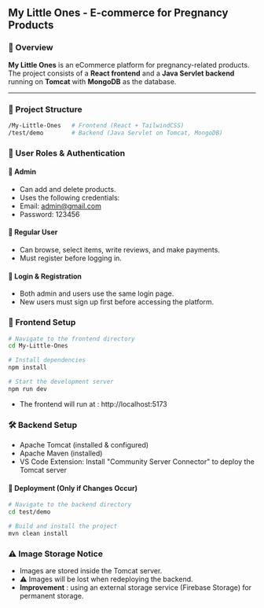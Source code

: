 ## My Little Ones - E-commerce for Pregnancy Products

### 📖 Overview

**My Little Ones** is an eCommerce platform for pregnancy-related products. The project consists of a **React frontend** and a **Java Servlet backend** running on **Tomcat** with **MongoDB** as the database.

---

### 📂 Project Structure

```sh
/My-Little-Ones   # Frontend (React + TailwindCSS)
/test/demo        # Backend (Java Servlet on Tomcat, MongoDB)
```

### 👤 User Roles & Authentication

#### 🔹 Admin

- Can add and delete products.
- Uses the following credentials:
- Email: admin@gmail.com
- Password: 123456

#### 🔹 Regular User

- Can browse, select items, write reviews, and make payments.
- Must register before logging in.

#### 🔹 Login & Registration

- Both admin and users use the same login page.
- New users must sign up first before accessing the platform.

### 🚀 Frontend Setup

```sh
# Navigate to the frontend directory
cd My-Little-Ones

# Install dependencies
npm install

# Start the development server
npm run dev
```

- The frontend will run at : http://localhost:5173

### 🛠 Backend Setup

- Apache Tomcat (installed & configured)
- Apache Maven (installed)
- VS Code Extension: Install "Community Server Connector" to deploy the Tomcat server

#### 🚀 Deployment (Only if Changes Occur)

```sh
# Navigate to the backend directory
cd test/demo

# Build and install the project
mvn clean install
```

### ⚠️ Image Storage Notice

- Images are stored inside the Tomcat server.
- ⚠ Images will be lost when redeploying the backend.
- **Improvement** : using an external storage service (Firebase Storage) for permanent storage.
